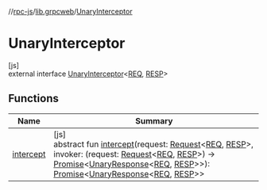 //[rpc-js](../../../index.md)/[lib.grpcweb](../index.md)/[UnaryInterceptor](index.md)

# UnaryInterceptor

[js]\
external interface [UnaryInterceptor](index.md)&lt;[REQ](index.md), [RESP](index.md)&gt;

## Functions

| Name | Summary |
|---|---|
| [intercept](intercept.md) | [js]<br>abstract fun [intercept](intercept.md)(request: [Request](../-request/index.md)&lt;[REQ](index.md), [RESP](index.md)&gt;, invoker: (request: [Request](../-request/index.md)&lt;[REQ](index.md), [RESP](index.md)&gt;) -&gt; [Promise](https://kotlinlang.org/api/latest/jvm/stdlib/kotlin.js/-promise/index.html)&lt;[UnaryResponse](../-unary-response/index.md)&lt;[REQ](index.md), [RESP](index.md)&gt;&gt;): [Promise](https://kotlinlang.org/api/latest/jvm/stdlib/kotlin.js/-promise/index.html)&lt;[UnaryResponse](../-unary-response/index.md)&lt;[REQ](index.md), [RESP](index.md)&gt;&gt; |

